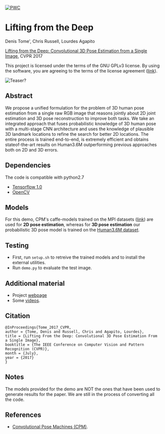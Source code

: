 [![PWC](https://img.shields.io/endpoint.svg?url=https://paperswithcode.com/badge/lifting-from-the-deep-convolutional-3d-pose/3d-human-pose-estimation-on-human36m)](https://paperswithcode.com/sota/3d-human-pose-estimation-on-human36m?p=lifting-from-the-deep-convolutional-3d-pose)

# Lifting from the Deep
Denis Tome', Chris Russell, Lourdes Agapito

[Lifting from the Deep: Convolutional 3D Pose Estimation from a Single Image](http://openaccess.thecvf.com/content_cvpr_2017/papers/Tome_Lifting_From_the_CVPR_2017_paper.pdf), CVPR 2017

This project is licensed under the terms of the GNU GPLv3 license. By using the software, you are agreeing to the terms of the license agreement ([link](https://github.com/DenisTome/Lifting-from-the-Deep-release/blob/master/LICENSE)).

![Teaser?](https://github.com/DenisTome/Lifting-from-the-Deep-release/blob/master/data/images/teaser-github.png)
## Abstract

We propose a unified formulation for the problem of 3D human pose estimation from a single raw RGB image
that reasons jointly about 2D joint estimation and 3D pose reconstruction to improve both tasks. We take an integrated
approach that fuses probabilistic knowledge of 3D human pose with a multi-stage CNN architecture and uses
the knowledge of plausible 3D landmark locations to refine the search for better 2D locations. The entire process is
trained end-to-end, is extremely efficient and obtains stateof-the-art results on Human3.6M outperforming previous
approaches both on 2D and 3D errors.

## Dependencies

The code is compatible with python2.7
- [Tensorflow 1.0](https://www.tensorflow.org/)
- [OpenCV](http://opencv.org/)

## Models

For this demo, CPM's caffe-models trained on the MPI datasets ([link](https://github.com/shihenw/convolutional-pose-machines-release/tree/master/model)) are used for **2D pose estimation**, whereas for **3D pose estimation** our probabilistic 3D pose model is trained on the [Human3.6M dataset](http://vision.imar.ro/human3.6m/description.php).

## Testing
- First, run `setup.sh` to retreive the trained models and to install the external utilities.
- Run `demo.py` to evaluate the test image.

## Additional material
- Project [webpage](http://visual.cs.ucl.ac.uk/pubs/liftingFromTheDeep/)
- Some [videos](https://youtu.be/tKfkGttx0qs).

## Citation

	@InProceedings{Tome_2017_CVPR,
	author = {Tome, Denis and Russell, Chris and Agapito, Lourdes},
	title = {Lifting From the Deep: Convolutional 3D Pose Estimation From a Single Image},
	booktitle = {The IEEE Conference on Computer Vision and Pattern Recognition (CVPR)},
	month = {July},
	year = {2017}
	}

## Notes

The models provided for the demo are NOT the ones that have been used to generate results for the paper. We are still in the process of converting all the code.

## References

- [Convolutional Pose Machines (CPM)](https://github.com/shihenw/convolutional-pose-machines-release).
